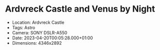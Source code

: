 # Ardvreck Castle and Venus by Night

- Location: Ardvreck Castle
- Tags: Astro
- Camera: SONY DSLR-A550
- Date: 2023-04-20T00:05:28.000+01:00
- Dimensions: 4346x2892
